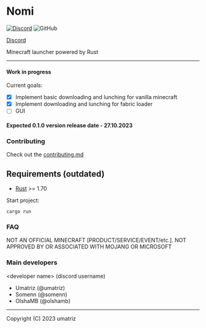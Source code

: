 # Nomi

[![Discord](https://img.shields.io/discord/1115256451850584215?logo=discord&label=Discord%20Server)](https://discord.gg/qRD5XEJKc4) ![GitHub](https://img.shields.io/github/license/Umatriz/nomi)

[Discord](https://discord.gg/qRD5XEJKc4)

Minecraft launcher powered by Rust

---

#### Work in progress

Current goals:

- [x] Implement basic downloading and lunching for vanilla minecraft
- [x] Implement downloading and lunching for fabric loader
- [ ] GUI

#### Expected 0.1.0 version release date - 27.10.2023

### Contributing

Check out the [contributing.md](./CONTRIBUTING.md)

## Requirements (outdated)

- [Rust](https://www.rust-lang.org/) >= 1.70

Start project:
```shell
cargo run
```

### FAQ

NOT AN OFFICIAL MINECRAFT [PRODUCT/SERVICE/EVENT/etc.]. NOT APPROVED BY OR ASSOCIATED WITH MOJANG OR MICROSOFT

### Main developers

\<developer name> (discord username)

- Umatriz (@umatriz)
- Somenn (@somenn)
- OlshaMB (@olshamb)

---

Copyright (C) 2023  umatriz